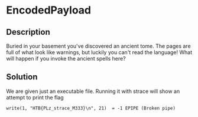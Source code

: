# EncodedPayload

## Description

Buried in your basement you've discovered an ancient tome. The pages are full of what look like warnings, but luckily you can't read the language! What will happen if you invoke the ancient spells here?

## Solution

We are given just an executable file. Running it with strace will show an attempt to print the flag

`write(1, "HTB{PLz_strace_M333}\n", 21)  = -1 EPIPE (Broken pipe)`